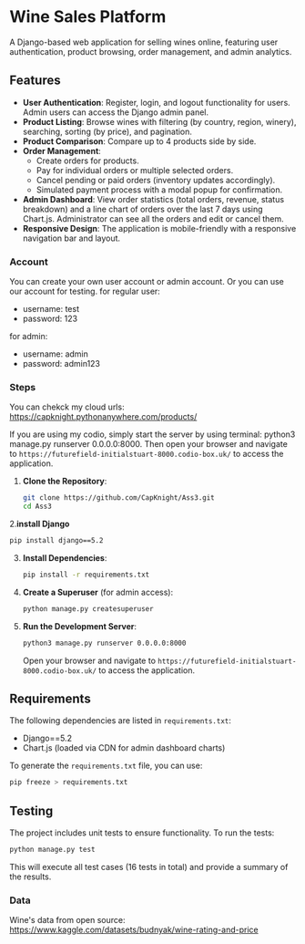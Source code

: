 # Wine Sales Platform

A Django-based web application for selling wines online, featuring user authentication, product browsing, order management, and admin analytics.

## Features

- **User Authentication**: Register, login, and logout functionality for users. Admin users can access the Django admin panel.
- **Product Listing**: Browse wines with filtering (by country, region, winery), searching, sorting (by price), and pagination.
- **Product Comparison**: Compare up to 4 products side by side.
- **Order Management**:
  - Create orders for products.
  - Pay for individual orders or multiple selected orders.
  - Cancel pending or paid orders (inventory updates accordingly).
  - Simulated payment process with a modal popup for confirmation.
- **Admin Dashboard**: View order statistics (total orders, revenue, status breakdown) and a line chart of orders over the last 7 days using Chart.js. Administrator can see all the orders and edit or cancel them.
- **Responsive Design**: The application is mobile-friendly with a responsive navigation bar and layout.

### Account
You can create your own user account or admin account. Or you can use our account for testing.
for regular user:
- username: test
- password: 123

for admin:
- username: admin
- password: admin123

### Steps
You can chekck my cloud urls: https://capknight.pythonanywhere.com/products/

If you are using my codio, simply start the server by using terminal: python3 manage.py runserver 0.0.0.0:8000. Then open your browser and navigate to `https://futurefield-initialstuart-8000.codio-box.uk/` to access the application.


1. **Clone the Repository**:
   ```bash
   git clone https://github.com/CapKnight/Ass3.git
   cd Ass3
   ```

2.**install Django**
   ```bash
   pip install django==5.2
   ```

3. **Install Dependencies**:
   ```bash
   pip install -r requirements.txt
   ```

5. **Create a Superuser** (for admin access):
   ```bash
   python manage.py createsuperuser
   ```

6. **Run the Development Server**:
   ```bash
   python3 manage.py runserver 0.0.0.0:8000
   ```
   Open your browser and navigate to `https://futurefield-initialstuart-8000.codio-box.uk/` to access the application.

## Requirements

The following dependencies are listed in `requirements.txt`:

- Django==5.2
- Chart.js (loaded via CDN for admin dashboard charts)

To generate the `requirements.txt` file, you can use:
```bash
pip freeze > requirements.txt
```

## Testing

The project includes unit tests to ensure functionality. To run the tests:

```bash
python manage.py test
```

This will execute all test cases (16 tests in total) and provide a summary of the results.

### Data

Wine's data from open source: https://www.kaggle.com/datasets/budnyak/wine-rating-and-price